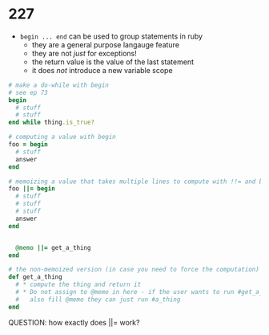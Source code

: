 # 227

- `begin ... end` can be used to group statements in ruby
    - they are a general purpose langauge feature
    - they are not _just_ for exceptions!
    - the return value is the value of the last statement
    - it does _not_ introduce a new variable scope

```ruby
# make a do-while with begin
# see ep 73
begin
  # stuff
  # stuff
end while thing.is_true?

# computing a value with begin
foo = begin
  # stuff
  answer
end

# memoizing a value that takes multiple lines to compute with !!= and begin
foo ||= begin
  # stuff
  # stuff
  # stuff
  answer
end


  @memo ||= get_a_thing
end

# the non-memoized version (in case you need to force the computation)
def get_a_thing
  # * compute the thing and return it
  # * Do not assign to @memo in here - if the user wants to run #get_a_thing and
  #   also fill @memo they can just run #a_thing
end
```

QUESTION: how exactly does ||= work?
